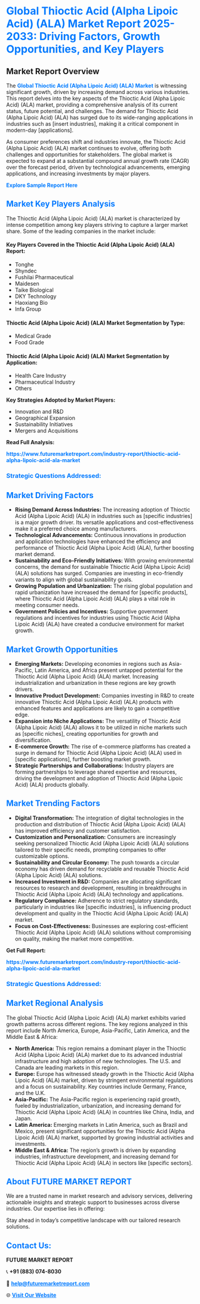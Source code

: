 <h1 style="color: #007BFF;">Global Thioctic Acid (Alpha Lipoic Acid) (ALA) Market Report 2025-2033: Driving Factors, Growth Opportunities, and Key Players</h1>

<section id="overview">
<h2>Market Report Overview</h2>
<p>The <a href="https://www.futuremarketreport.com/industry-report/thioctic-acid-alpha-lipoic-acid-ala-market" style="color: #007BFF; text-decoration: none;"><strong>Global Thioctic Acid (Alpha Lipoic Acid) (ALA) Market</strong></a> is witnessing significant growth, driven by increasing demand across various industries. This report delves into the key aspects of the Thioctic Acid (Alpha Lipoic Acid) (ALA) market, providing a comprehensive analysis of its current status, future potential, and challenges. The demand for Thioctic Acid (Alpha Lipoic Acid) (ALA) has surged due to its wide-ranging applications in industries such as [insert industries], making it a critical component in modern-day [applications].</p>
<p>As consumer preferences shift and industries innovate, the Thioctic Acid (Alpha Lipoic Acid) (ALA) market continues to evolve, offering both challenges and opportunities for stakeholders. The global market is expected to expand at a substantial compound annual growth rate (CAGR) over the forecast period, driven by technological advancements, emerging applications, and increasing investments by major players.</p>
</section>

<section id="overview">
<p><a href="https://www.futuremarketreport.com/request-sample/reportId=57027" style="color: #007BFF; text-decoration: none;"><strong>Explore Sample Report Here</strong></a></p>
</section>

<section id="key-players">
<h2 style="color: #007BFF;">Market Key Players Analysis</h2>
<p>The Thioctic Acid (Alpha Lipoic Acid) (ALA) market is characterized by intense competition among key players striving to capture a larger market share. Some of the leading companies in the market include:</p>
<h4>Key Players Covered in the Thioctic Acid (Alpha Lipoic Acid) (ALA) Report:</h4>
<ul><li>Tonghe</li><li>Shyndec</li><li>Fushilai Pharmaceutical</li><li>Maidesen</li><li>Taike Biological</li><li>DKY Technology</li><li>Haoxiang Bio</li><li>Infa Group</li></ul>
<h4>Thioctic Acid (Alpha Lipoic Acid) (ALA) Market Segmentation by Type:</h4>
<ul><li>Medical Grade</li><li>Food Grade</li></ul>

<h4>Thioctic Acid (Alpha Lipoic Acid) (ALA) Market Segmentation by Application:</h4>
<ul><li>Health Care Industry</li><li>Pharmaceutical Industry</li><li>Others</li></ul>
<p><strong>Key Strategies Adopted by Market Players:</strong></p>
<ul>
<li>Innovation and R&D</li>
<li>Geographical Expansion</li>
<li>Sustainability Initiatives</li>
<li>Mergers and Acquisitions</li>
</ul>
</section>

<section>
<p><strong>Read Full Analysis: </strong></p><a href="https://www.futuremarketreport.com/industry-report/thioctic-acid-alpha-lipoic-acid-ala-market" style="color: #007BFF; text-decoration: none;"><strong>https://www.futuremarketreport.com/industry-report/thioctic-acid-alpha-lipoic-acid-ala-market</strong></a>
<h3 style="color: #007BFF;">Strategic Questions Addressed:</h3>
</section>

<section id="driving-factors">
<h2 style="color: #007BFF;">Market Driving Factors</h2>
<ul>
<li><strong>Rising Demand Across Industries:</strong> The increasing adoption of Thioctic Acid (Alpha Lipoic Acid) (ALA) in industries such as [specific industries] is a major growth driver. Its versatile applications and cost-effectiveness make it a preferred choice among manufacturers.</li>
<li><strong>Technological Advancements:</strong> Continuous innovations in production and application technologies have enhanced the efficiency and performance of Thioctic Acid (Alpha Lipoic Acid) (ALA), further boosting market demand.</li>
<li><strong>Sustainability and Eco-Friendly Initiatives:</strong> With growing environmental concerns, the demand for sustainable Thioctic Acid (Alpha Lipoic Acid) (ALA) solutions has surged. Companies are investing in eco-friendly variants to align with global sustainability goals.</li>
<li><strong>Growing Population and Urbanization:</strong> The rising global population and rapid urbanization have increased the demand for [specific products], where Thioctic Acid (Alpha Lipoic Acid) (ALA) plays a vital role in meeting consumer needs.</li>
<li><strong>Government Policies and Incentives:</strong> Supportive government regulations and incentives for industries using Thioctic Acid (Alpha Lipoic Acid) (ALA) have created a conducive environment for market growth.</li>
</ul>
</section>

<section id="growth-opportunities">
<h2 style="color: #007BFF;">Market Growth Opportunities</h2>
<ul>
<li><strong>Emerging Markets:</strong> Developing economies in regions such as Asia-Pacific, Latin America, and Africa present untapped potential for the Thioctic Acid (Alpha Lipoic Acid) (ALA) market. Increasing industrialization and urbanization in these regions are key growth drivers.</li>
<li><strong>Innovative Product Development:</strong> Companies investing in R&D to create innovative Thioctic Acid (Alpha Lipoic Acid) (ALA) products with enhanced features and applications are likely to gain a competitive edge.</li>
<li><strong>Expansion into Niche Applications:</strong> The versatility of Thioctic Acid (Alpha Lipoic Acid) (ALA) allows it to be utilized in niche markets such as [specific niches], creating opportunities for growth and diversification.</li>
<li><strong>E-commerce Growth:</strong> The rise of e-commerce platforms has created a surge in demand for Thioctic Acid (Alpha Lipoic Acid) (ALA) used in [specific applications], further boosting market growth.</li>
<li><strong>Strategic Partnerships and Collaborations:</strong> Industry players are forming partnerships to leverage shared expertise and resources, driving the development and adoption of Thioctic Acid (Alpha Lipoic Acid) (ALA) products globally.</li>
</ul>
</section>

<section id="trending-factors">
<h2 style="color: #007BFF;">Market Trending Factors</h2>
<ul>
<li><strong>Digital Transformation:</strong> The integration of digital technologies in the production and distribution of Thioctic Acid (Alpha Lipoic Acid) (ALA) has improved efficiency and customer satisfaction.</li>
<li><strong>Customization and Personalization:</strong> Consumers are increasingly seeking personalized Thioctic Acid (Alpha Lipoic Acid) (ALA) solutions tailored to their specific needs, prompting companies to offer customizable options.</li>
<li><strong>Sustainability and Circular Economy:</strong> The push towards a circular economy has driven demand for recyclable and reusable Thioctic Acid (Alpha Lipoic Acid) (ALA) solutions.</li>
<li><strong>Increased Investment in R&D:</strong> Companies are allocating significant resources to research and development, resulting in breakthroughs in Thioctic Acid (Alpha Lipoic Acid) (ALA) technology and applications.</li>
<li><strong>Regulatory Compliance:</strong> Adherence to strict regulatory standards, particularly in industries like [specific industries], is influencing product development and quality in the Thioctic Acid (Alpha Lipoic Acid) (ALA) market.</li>
<li><strong>Focus on Cost-Effectiveness:</strong> Businesses are exploring cost-efficient Thioctic Acid (Alpha Lipoic Acid) (ALA) solutions without compromising on quality, making the market more competitive.</li>
</ul>
</section>

<section>
<p><strong>Get Full Report: </strong></p><a href="https://www.futuremarketreport.com/industry-report/thioctic-acid-alpha-lipoic-acid-ala-market" style="color: #007BFF; text-decoration: none;"><strong>https://www.futuremarketreport.com/industry-report/thioctic-acid-alpha-lipoic-acid-ala-market</strong></a>
<h3 style="color: #007BFF;">Strategic Questions Addressed:</h3>
</section>


<section id="regional-analysis">
<h2 style="color: #007BFF;">Market Regional Analysis</h2>
<p>The global Thioctic Acid (Alpha Lipoic Acid) (ALA) market exhibits varied growth patterns across different regions. The key regions analyzed in this report include North America, Europe, Asia-Pacific, Latin America, and the Middle East & Africa:</p>
<ul>
<li><strong>North America:</strong> This region remains a dominant player in the Thioctic Acid (Alpha Lipoic Acid) (ALA) market due to its advanced industrial infrastructure and high adoption of new technologies. The U.S. and Canada are leading markets in this region.</li>
<li><strong>Europe:</strong> Europe has witnessed steady growth in the Thioctic Acid (Alpha Lipoic Acid) (ALA) market, driven by stringent environmental regulations and a focus on sustainability. Key countries include Germany, France, and the U.K.</li>
<li><strong>Asia-Pacific:</strong> The Asia-Pacific region is experiencing rapid growth, fueled by industrialization, urbanization, and increasing demand for Thioctic Acid (Alpha Lipoic Acid) (ALA) in countries like China, India, and Japan.</li>
<li><strong>Latin America:</strong> Emerging markets in Latin America, such as Brazil and Mexico, present significant opportunities for the Thioctic Acid (Alpha Lipoic Acid) (ALA) market, supported by growing industrial activities and investments.</li>
<li><strong>Middle East & Africa:</strong> The region’s growth is driven by expanding industries, infrastructure development, and increasing demand for Thioctic Acid (Alpha Lipoic Acid) (ALA) in sectors like [specific sectors].</li>
</ul>
</section>

<footer>
<h2 style="color: #007BFF;">About FUTURE MARKET REPORT</h2>
<p>We are a trusted name in market research and advisory services, delivering actionable insights and strategic support to businesses across diverse industries. Our expertise lies in offering:</p>

<p>Stay ahead in today’s competitive landscape with our tailored research solutions.</p>

<h2 style="color: #007BFF;">Contact Us:</h2>
<p><strong>FUTURE MARKET REPORT</strong></p>
<p>📞 <strong>+91 (883) 074-8030</strong></p>
<p>📧 <strong><a href="mailto:help@futuremarketreport.com" style="color: #007BFF;">help@futuremarketreport.com</a></strong></p>
<p>🌐 <strong><a href="https://www.futuremarketreport.com/" style="color: #007BFF;">Visit Our Website</a></strong></p>
</footer>
